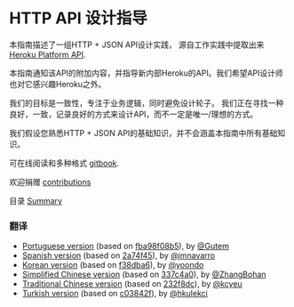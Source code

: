 # HTTP API 设计指导


本指南描述了一组HTTP + JSON API设计实践， 
源自工作实践中提取出来 [Heroku Platform API](https://devcenter.heroku.com/articles/platform-api-reference).


本指南通知该API的附加内容，并指导新内部Heroku的API。我们希望API设计师也对它感兴趣Heroku之外。


我们的目标是一致性，专注于业务逻辑，同时避免设计轮子。
我们正在寻找一种良好，一致，记录良好的方式来设计API，而不一定是唯一/理想的方式。

我们假设您熟悉HTTP + JSON API的基础知识，并不会涵盖本指南中所有基础知识。

可在线阅读和多种格式 [gitbook](https://www.gitbook.com/read/book/geemus/http-api-design).

欢迎捐赠 [contributions](../CONTRIBUTING.md)

目录 [Summary](SUMMARY.md)

### 翻译
 * [Portuguese version](https://github.com/Gutem/http-api-design/) (based on [fba98f08b5](https://github.com/interagent/http-api-design/commit/fba98f08b50acbb08b7b30c012a6d0ca795e29ee)), by [@Gutem](https://github.com/Gutem/)
 * [Spanish version](https://github.com/jmnavarro/http-api-design) (based on [2a74f45](https://github.com/interagent/http-api-design/commit/2a74f45b9afaf6c951352f36c3a4e1b0418ed10b)), by [@jmnavarro](https://github.com/jmnavarro/)
 * [Korean version](https://github.com/yoondo/http-api-design) (based on [f38dba6](https://github.com/interagent/http-api-design/commit/f38dba6fd8e2b229ab3f09cd84a8828987188863)), by [@yoondo](https://github.com/yoondo/)
 * [Simplified Chinese version](https://github.com/ZhangBohan/http-api-design-ZH_CN) (based on [337c4a0](https://github.com/interagent/http-api-design/commit/337c4a05ad08f25c5e232a72638f063925f3228a)), by [@ZhangBohan](https://github.com/ZhangBohan/)
 * [Traditional Chinese version](https://github.com/kcyeu/http-api-design) (based on [232f8dc](https://github.com/interagent/http-api-design/commit/232f8dc6a941d0b25136bf64998242dae5575f66)), by [@kcyeu](https://github.com/kcyeu/)
 * [Turkish version](https://github.com/hkulekci/http-api-design/tree/master/tr) (based on [c03842f](https://github.com/interagent/http-api-design/commit/c03842fda80261e82860f6dc7e5ccb2b5d394d51)), by [@hkulekci](https://github.com/hkulekci/)

